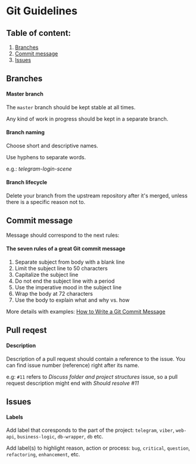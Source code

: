 # Git Guidelines

## Table of content:
1. [Branches](#branches)
2. [Commit message](#commit-message)
3. [Issues](#issues)


## Branches

#### Master branch

The `master` branch should be kept stable at all times.

Any kind of work in progress should be kept in a separate branch.

#### Branch naming

Choose short and descriptive names.

Use hyphens to separate words.

e.g.: *telegram-login-scene*

#### Branch lifecycle

Delete your branch from the upstream repository after it's merged, unless there is a specific reason not to.

## Commit message

Message should correspond to the next rules:

#### The seven rules of a great Git commit message
1. Separate subject from body with a blank line
2. Limit the subject line to 50 characters
3. Capitalize the subject line
4. Do not end the subject line with a period
5. Use the imperative mood in the subject line
6. Wrap the body at 72 characters
7. Use the body to explain what and why vs. how

More details with examples: [How to Write a Git Commit Message](https://chris.beams.io/posts/git-commit/)

## Pull reqest

#### Description

Description of a pull request should contain a reference to the issue. You can find issue number (reference) right after its name.

e.g: `#11` refers to *Discuss folder and project structures* issue, so a pull request description might end with *Should resolve #11*

## Issues

#### Labels

Add label that coresponds to the part of the project: `telegram`, `viber`, `web-api`, `business-logic`, `db-wrapper`, `db` etc.

Add label(s) to highlight reason, action or process: `bug`, `critical`, `question`, `refactoring`, `enhancement`, etc. 
